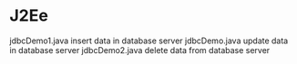 # J2Ee
jdbcDemo1.java  insert data in database server
jdbcDemo.java update data in database server
jdbcDemo2.java delete data from database server
